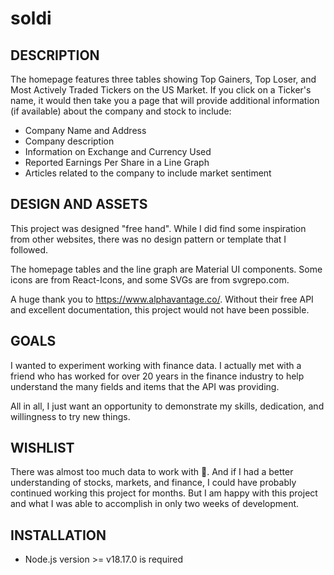 # soldi

## DESCRIPTION

The homepage features three tables showing Top Gainers, Top Loser, and Most Actively Traded Tickers on the US Market. If you click on a Ticker's name, it would then take you a page that will provide additional information (if available) about the company and stock to include:

- Company Name and Address
- Company description
- Information on Exchange and Currency Used
- Reported Earnings Per Share in a Line Graph
- Articles related to the company to include market sentiment

## DESIGN AND ASSETS

This project was designed "free hand". While I did find some inspiration from other websites, there was no design pattern or template that I followed.

The homepage tables and the line graph are Material UI components. Some icons are from React-Icons, and some SVGs are from svgrepo.com.

A huge thank you to https://www.alphavantage.co/. Without their free API and excellent documentation, this project would not have been possible.

## GOALS

I wanted to experiment working with finance data. I actually met with a friend who has worked for over 20 years in the finance industry to help understand the many fields and items that the API was providing.

All in all, I just want an opportunity to demonstrate my skills, dedication, and willingness to try new things.

## WISHLIST

There was almost too much data to work with 🤯. And if I had a better understanding of stocks, markets, and finance, I could have probably continued working this project for months. But I am happy with this project and what I was able to accomplish in only two weeks of development.

## INSTALLATION

- Node.js version >= v18.17.0 is required
